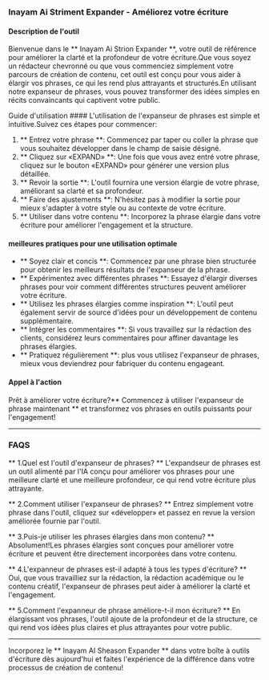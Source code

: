 ### Inayam Ai Striment Expander - Améliorez votre écriture

#### Description de l'outil
Bienvenue dans le ** Inayam Ai Strion Expander **, votre outil de référence pour améliorer la clarté et la profondeur de votre écriture.Que vous soyez un rédacteur chevronné ou que vous commenciez simplement votre parcours de création de contenu, cet outil est conçu pour vous aider à élargir vos phrases, ce qui les rend plus attrayants et structurés.En utilisant notre expanseur de phrases, vous pouvez transformer des idées simples en récits convaincants qui captivent votre public.

Guide d'utilisation ####
L'utilisation de l'expanseur de phrases est simple et intuitive.Suivez ces étapes pour commencer:

1. ** Entrez votre phrase **: Commencez par taper ou coller la phrase que vous souhaitez développer dans le champ de saisie désigné.
2. ** Cliquez sur «EXPAND» **: Une fois que vous avez entré votre phrase, cliquez sur le bouton «EXPAND» pour générer une version plus détaillée.
3. ** Revoir la sortie **: L'outil fournira une version élargie de votre phrase, améliorant sa clarté et sa profondeur.
4. ** Faire des ajustements **: N'hésitez pas à modifier la sortie pour mieux s'adapter à votre style ou au contexte de votre écriture.
5. ** Utiliser dans votre contenu **: Incorporez la phrase élargie dans votre écriture pour améliorer l'engagement et la structure.

#### meilleures pratiques pour une utilisation optimale
- ** Soyez clair et concis **: Commencez par une phrase bien structurée pour obtenir les meilleurs résultats de l'expanseur de la phrase.
- ** Expérimentez avec différentes phrases **: Essayez d'élargir diverses phrases pour voir comment différentes structures peuvent améliorer votre écriture.
- ** Utilisez les phrases élargies comme inspiration **: L'outil peut également servir de source d'idées pour un développement de contenu supplémentaire.
- ** Intégrer les commentaires **: Si vous travaillez sur la rédaction des clients, considérez leurs commentaires pour affiner davantage les phrases élargies.
- ** Pratiquez régulièrement **: plus vous utilisez l'expanseur de phrases, mieux vous deviendrez pour fabriquer du contenu engageant.

#### Appel à l'action
Prêt à améliorer votre écriture?** Commencez à utiliser l'expanseur de phrase maintenant ** et transformez vos phrases en outils puissants pour l'engagement!

---

### FAQS

** 1.Quel est l'outil d'expanseur de phrases? **
L'expandseur de phrases est un outil alimenté par l'IA conçu pour améliorer vos phrases pour une meilleure clarté et une meilleure profondeur, ce qui rend votre écriture plus attrayante.

** 2.Comment utiliser l'expanseur de phrases? **
Entrez simplement votre phrase dans l'outil, cliquez sur «développer» et passez en revue la version améliorée fournie par l'outil.

** 3.Puis-je utiliser les phrases élargies dans mon contenu? **
Absolument!Les phrases élargies sont conçues pour améliorer votre écriture et peuvent être directement incorporées dans votre contenu.

** 4.L'expanneur de phrases est-il adapté à tous les types d'écriture? **
Oui, que vous travailliez sur la rédaction, la rédaction académique ou le contenu créatif, l'expanseur de phrases peut aider à améliorer la clarté et l'engagement.

** 5.Comment l'expanneur de phrase améliore-t-il mon écriture? **
En élargissant vos phrases, l'outil ajoute de la profondeur et de la structure, ce qui rend vos idées plus claires et plus attrayantes pour votre public.

---

Incorporez le ** Inayam AI Sheason Expander ** dans votre boîte à outils d'écriture dès aujourd'hui et faites l'expérience de la différence dans votre processus de création de contenu!